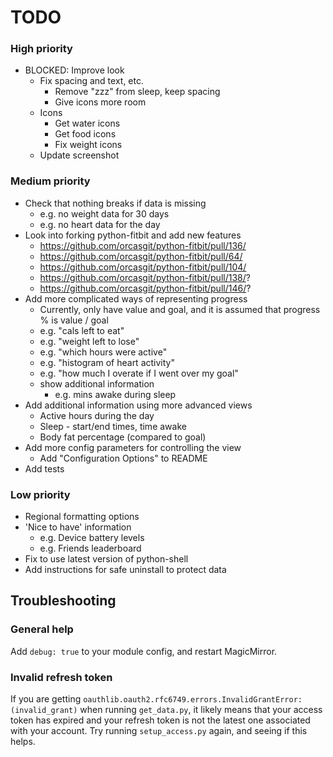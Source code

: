 TODO
==

### High priority
* BLOCKED: Improve look
	* Fix spacing and text, etc.
		* Remove "zzz" from sleep, keep spacing
		* Give icons more room
	* Icons
		* Get water icons
		* Get food icons
		* Fix weight icons
	* Update screenshot

### Medium priority
* Check that nothing breaks if data is missing
	* e.g. no weight data for 30 days
	* e.g. no heart data for the day
* Look into forking python-fitbit and add new features
	* https://github.com/orcasgit/python-fitbit/pull/136/
	* https://github.com/orcasgit/python-fitbit/pull/64/
	* https://github.com/orcasgit/python-fitbit/pull/104/
	* https://github.com/orcasgit/python-fitbit/pull/138/?
	* https://github.com/orcasgit/python-fitbit/pull/146/?
* Add more complicated ways of representing progress
	* Currently, only have value and goal, and it is assumed that progress % is value / goal
	* e.g. "cals left to eat"
	* e.g. "weight left to lose"
	* e.g. "which hours were active"
	* e.g. "histogram of heart activity"
	* e.g. "how much I overate if I went over my goal"
	* show additional information
		* e.g. mins awake during sleep
* Add additional information using more advanced views
	* Active hours during the day
	* Sleep - start/end times, time awake
	* Body fat percentage (compared to goal)
* Add more config parameters for controlling the view
	* Add "Configuration Options" to README
* Add tests

### Low priority
* Regional formatting options
* 'Nice to have' information
	* e.g. Device battery levels
	* e.g. Friends leaderboard
* Fix to use latest version of python-shell
* Add instructions for safe uninstall to protect data


## Troubleshooting
### General help
Add `debug: true` to your module config, and restart MagicMirror.

### Invalid refresh token
If you are getting `oauthlib.oauth2.rfc6749.errors.InvalidGrantError: (invalid_grant)` when running `get_data.py`, it likely means that your access token has expired and your refresh token is not the latest one associated with your account. Try running `setup_access.py` again, and seeing if this helps.
